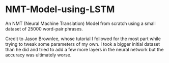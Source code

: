 # NMT-Model-using-LSTM
An NMT (Neural Machine Translation) Model from scratch using a small dataset of 25000 word-pair phrases.





Credit to Jason Brownlee, whose tutorial I followed for the most part while trying to tweak some parameters of my own.
I took a bigger initial dataset than he did and tried to add a few more layers in the neural network but the accuracy was ultimately worse.

